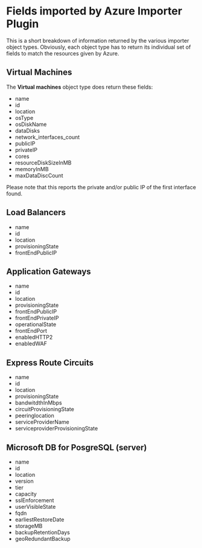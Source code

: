 <a name="Import-Source"></a>Fields imported by Azure Importer Plugin
====================================================================

This is a short breakdown of information returned by the various importer
object types. Obviously, each object type has to return its individual set
of fields to match the resources given by Azure.


Virtual Machines
----------------

The **Virtual machines** object type does return these fields:

* name
* id
* location
* osType
* osDiskName
* dataDisks
* network_interfaces_count
* publicIP
* privateIP
* cores
* resourceDiskSizeInMB
* memoryInMB
* maxDataDiscCount

Please note that this reports the private and/or public IP of the first
interface found.


Load Balancers
--------------

* name
* id
* location
* provisioningState
* frontEndPublicIP


Application Gateways
--------------------

* name
* id
* location
* provisioningState
* frontEndPublicIP
* frontEndPrivateIP
* operationalState
* frontEndPort
* enabledHTTP2
* enabledWAF


Express Route Circuits
----------------------

* name
* id
* location
* provisioningState
* bandwitdthInMbps
* circuitProvisioningState
* peeringlocation
* serviceProviderName
* serviceproviderProvisioningState


Microsoft DB for PosgreSQL (server)
-----------------------------------

* name
* id
* location
* version
* tier
* capacity
* sslEnforcement
* userVisibleState
* fqdn
* earliestRestoreDate
* storageMB
* backupRetentionDays
* geoRedundantBackup


